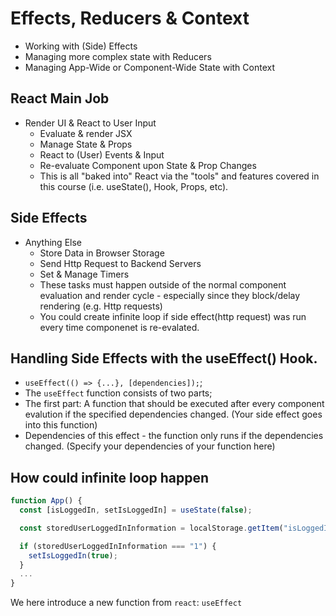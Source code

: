 # Effects, Reducers & Context

- Working with (Side) Effects
- Managing more complex state with Reducers
- Managing App-Wide or Component-Wide State with Context

## React Main Job

- Render UI & React to User Input
  - Evaluate & render JSX
  - Manage State & Props
  - React to (User) Events & Input
  - Re-evaluate Component upon State & Prop Changes
  - This is all "baked into" React via the "tools" and features covered in this course (i.e. useState(), Hook, Props, etc).

## Side Effects

- Anything Else
  - Store Data in Browser Storage
  - Send Http Request to Backend Servers
  - Set & Manage Timers
  - These tasks must happen outside of the normal component evaluation and render cycle - especially since they block/delay rendering (e.g. Http requests)
  - You could create infinite loop if side effect(http request) was run every time componenet is re-evalated.

## Handling Side Effects with the useEffect() Hook.

- `useEffect(() => {...}, [dependencies]);`;
- The `useEffect` function consists of two parts;
- The first part: A function that should be executed after every component evalution if the specified dependencies changed. (Your side effect goes into this function)
- Dependencies of this effect - the function only runs if the dependencies changed. (Specify your dependencies of your function here)

## How could infinite loop happen

```js
function App() {
  const [isLoggedIn, setIsLoggedIn] = useState(false);

  const storedUserLoggedInInformation = localStorage.getItem("isLoggedIn");

  if (storedUserLoggedInInformation === "1") {
    setIsLoggedIn(true);
  }
  ...
}
```
We here introduce a new function from `react`: `useEffect`